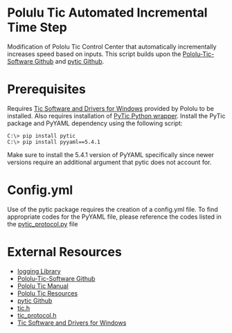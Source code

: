 # Polulu Tic Automated Incremental Time Step
Modification of Pololu Tic Control Center that automatically incrementally increases speed based on inputs. This script builds upon the [Pololu-Tic-Software Github](https://github.com/pololu/pololu-tic-software) and [pytic Github](https://github.com/AllenInstitute/pytic).

# Prerequisites
Requires [Tic Software and Drivers for Windows](https://www.pololu.com/file/0J1325/pololu-tic-1.8.2-win.msi) provided by Pololu to be installed. Also requires installation of [PyTic Python wrapper](https://github.com/AllenInstitute/pytic). Install the PyTic package and PyYAML dependency using the following script:

```
C:\> pip install pytic
C:\> pip install pyyaml==5.4.1
```
Make sure to install the 5.4.1 version of PyYAML specifically since newer versions require an additional argument that pytic does not account for.
# Config.yml
Use of the pytic package requires the creation of a config.yml file. To find appropriate codes for the PyYAML file, please reference the codes listed in the [pytic_protocol.py](https://github.com/AllenInstitute/pytic/blob/master/pytic/pytic_protocol.py) file

# External Resources
- [logging Library](https://docs.python.org/3/library/logging.html)
- [Pololu-Tic-Software Github](https://github.com/pololu/pololu-tic-software)
- [Pololu Tic Manual](https://www.pololu.com/docs/0J71)
- [Pololu Tic Resources](https://www.pololu.com/product/3131/resources)
- [pytic Github](https://github.com/AllenInstitute/pytic)
- [tic.h](https://github.com/pololu/pololu-tic-software/blob/master/include/tic.h)
- [tic_protocol.h](https://github.com/pololu/pololu-tic-software/blob/a75c204a2255554e21cc5351c528d930ba5d2c38/include/tic_protocol.h)
- [Tic Software and Drivers for Windows](https://www.pololu.com/file/0J1325/pololu-tic-1.6.2-win.msi)
